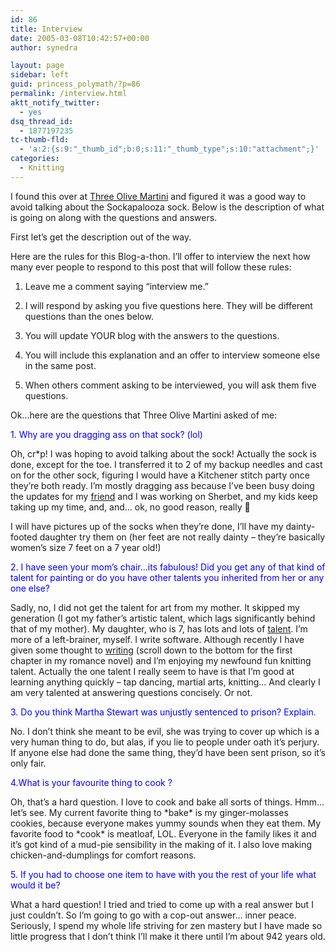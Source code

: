 ```yaml
---
id: 86
title: Interview
date: 2005-03-08T10:42:57+00:00
author: synedra

layout: page
sidebar: left
guid: princess_polymath/?p=86
permalink: /interview.html
aktt_notify_twitter:
  - yes
dsq_thread_id:
  - 1877197235
tc-thumb-fld:
  - 'a:2:{s:9:"_thumb_id";b:0;s:11:"_thumb_type";s:10:"attachment";}'
categories:
  - Knitting
---
```

I found this over at [Three Olive Martini](http://threeolivemartini.blogspot.com/) and figured it was a good way to avoid talking about the Sockapalooza sock. Below is the description of what is going on along with the questions and answers.
  
First let&#8217;s get the description out of the way.
  
Here are the rules for this Blog-a-thon. I&#8217;ll offer to interview the next how many ever people to respond to this post that will follow these rules:
  
1. Leave me a comment saying &#8220;interview me.&#8221;
  
2. I will respond by asking you five questions here. They will be different questions than the ones below.
  
3. You will update YOUR blog with the answers to the questions.
  
4. You will include this explanation and an offer to interview someone else in the same post.
  
5. When others comment asking to be interviewed, you will ask them five questions.
  
Ok&#8230;here are the questions that Three Olive Martini asked of me:
  
<font color=blue>1. Why are you dragging ass on that sock? (lol)</font>
  
Oh, cr*p! I was hoping to avoid talking about the sock! Actually the sock is done, except for the toe. I transferred it to 2 of my backup needles and cast on for the other sock, figuring I would have a Kitchener stitch party once they&#8217;re both ready. I&#8217;m mostly dragging ass because I&#8217;ve been busy doing the updates for my [friend](http://susanupdates.domestigirl.com) and I was working on Sherbet, and my kids keep taking up my time, and, and&#8230; ok, no good reason, really 🙂
  
I will have pictures up of the socks when they&#8217;re done, I&#8217;ll have my dainty-footed daughter try them on (her feet are not really dainty &#8211; they&#8217;re basically women&#8217;s size 7 feet on a 7 year old!)
  
<font color=blue>2. I have seen your mom’s chair…its fabulous! Did you get any of that kind of talent for painting or do you have other talents you inherited from her or any one else?</font>
  
Sadly, no, I did not get the talent for art from my mother. It skipped my generation (I got my father&#8217;s artistic talent, which lags significantly behind that of my mother). My daughter, who is 7, has lots and lots of [talent](http://homepage.mac.com/synedra/PhotoAlbum1.html). I&#8217;m more of a left-brainer, myself. I write software. Although recently I have given some thought to  [writing](http://www.perlgoddess.com/blog/archives/2005/01/books.html) (scroll down to the bottom for the first chapter in my romance novel) and I&#8217;m enjoying my newfound fun knitting talent. Actually the one talent I really seem to have is that I&#8217;m good at learning anything quickly &#8211; tap dancing, martial arts, knitting&#8230; And clearly I am very talented at answering questions concisely. Or not.
  
<font color="blue">3. Do you think Martha Stewart was unjustly sentenced to prison? Explain.</font>
  
No. I don&#8217;t think she meant to be evil, she was trying to cover up which is a very human thing to do, but alas, if you lie to people under oath it&#8217;s perjury. If anyone else had done the same thing, they&#8217;d have been sent prison, so it&#8217;s only fair.
  
<font color="blue">4.What is your favourite thing to cook ?</font>
  
Oh, that&#8217;s a hard question. I love to cook and bake all sorts of things. Hmm&#8230; let&#8217;s see. My current favorite thing to \*bake\* is my ginger-molasses cookies, because everyone makes yummy sounds when they eat them. My favorite food to \*cook\* is meatloaf, LOL. Everyone in the family likes it and it&#8217;s got kind of a mud-pie sensibility in the making of it. I also love making chicken-and-dumplings for comfort reasons.
  
<font color="blue">5. If you had to choose one item to have with you the rest of your life what would it be? </font>
  
What a hard question! I tried and tried to come up with a real answer but I just couldn&#8217;t. So I&#8217;m going to go with a cop-out answer&#8230; inner peace. Seriously, I spend my whole life striving for zen mastery but I have made so little progress that I don&#8217;t think I&#8217;ll make it there until I&#8217;m about 942 years old.